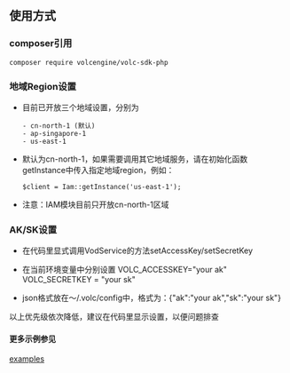 ## 使用方式

### composer引用

```
composer require volcengine/volc-sdk-php
```

### 地域Region设置

- 目前已开放三个地域设置，分别为

  ```
  - cn-north-1 (默认)
  - ap-singapore-1
  - us-east-1
  ```

- 默认为cn-north-1，如果需要调用其它地域服务，请在初始化函数getInstance中传入指定地域region，例如：

  ```
  $client = Iam::getInstance('us-east-1');
  ```

- 注意：IAM模块目前只开放cn-north-1区域

### AK/SK设置

- 在代码里显式调用VodService的方法setAccessKey/setSecretKey

- 在当前环境变量中分别设置 VOLC_ACCESSKEY="your ak"  VOLC_SECRETKEY = "your sk"

- json格式放在～/.volc/config中，格式为：{"ak":"your ak","sk":"your sk"}

以上优先级依次降低，建议在代码里显示设置，以便问题排查

#### 更多示例参见

[examples](./examples)
